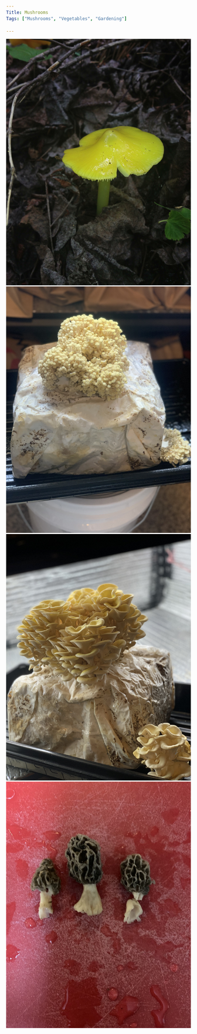 ```yaml
---
Title: Mushrooms
Tags: ["Mushrooms", "Vegetables", "Gardening"]

---
```


![](fluorescent_yellow_mushroom.JPEG)
![alt text](IMG_7729.jpeg)
![alt text](IMG_7756.jpeg)
![alt text](25547F1A-12BA-4EF5-9325-BA1EF59BC22E_1_105_c.jpeg)